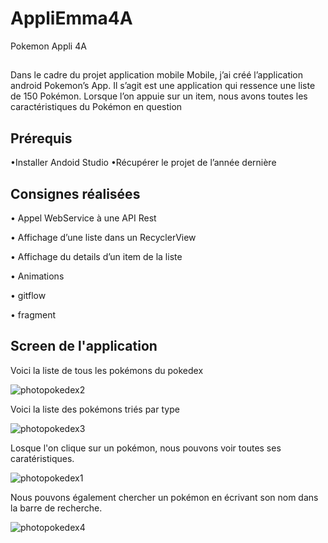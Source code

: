# AppliEmma4A
Pokemon Appli 4A

##  
Dans le cadre du projet application mobile  Mobile, j’ai créé l’application android Pokemon’s App. Il s’agit est une application qui ressence une liste de 150 Pokémon. Lorsque l’on appuie sur un item, nous avons toutes les caractéristiques du Pokémon en question

## Prérequis

•Installer Andoid Studio
•Récupérer le projet de l’année dernière

## Consignes réalisées

• Appel WebService à une API Rest

•  Affichage d’une liste dans un RecyclerView

•  Affichage du details d’un item de la liste

•  Animations

• gitflow

• fragment

## Screen de l'application 

Voici la liste de tous les pokémons du pokedex

![photopokedex2](https://user-images.githubusercontent.com/47207814/71266489-cea8ae00-2348-11ea-9b3f-c9271c96e74d.png)


Voici la liste des pokémons triés par type

![photopokedex3](https://user-images.githubusercontent.com/47207814/71266496-d405f880-2348-11ea-92d0-e0502d68a496.png)

Losque l'on clique sur un pokémon, nous pouvons voir toutes ses caratéristiques.

![photopokedex1](https://user-images.githubusercontent.com/47207814/71266471-c94b6380-2348-11ea-95a1-b829e574240b.png)


Nous pouvons également chercher un pokémon en écrivant son nom dans la barre de recherche.  

![photopokedex4](https://user-images.githubusercontent.com/47207814/71266503-d8321600-2348-11ea-96e2-05c9d33be742.png)
